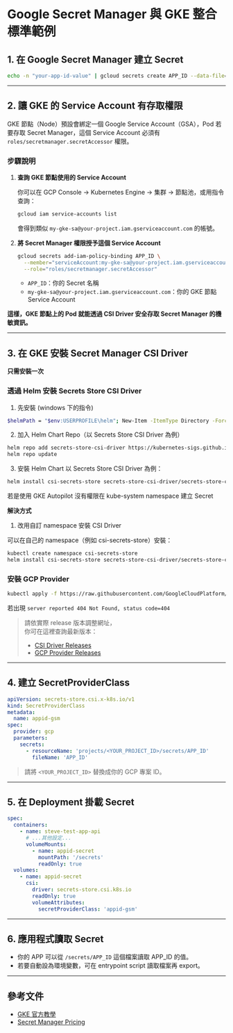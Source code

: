 # Google Secret Manager 與 GKE 整合標準範例

## 1. 在 Google Secret Manager 建立 Secret

```bash
echo -n "your-app-id-value" | gcloud secrets create APP_ID --data-file=-
```

---

## 2. 讓 GKE 的 Service Account 有存取權限

GKE 節點（Node）預設會綁定一個 Google Service
Account（GSA），Pod 若要存取 Secret Manager，這個 Service Account 必須有
`roles/secretmanager.secretAccessor` 權限。

### 步驟說明

1. **查詢 GKE 節點使用的 Service Account**

   你可以在 GCP Console → Kubernetes Engine → 集群 → 節點池，或用指令查詢：

   ```bash
   gcloud iam service-accounts list
   ```

   會得到類似 `my-gke-sa@your-project.iam.gserviceaccount.com` 的帳號。

2. **將 Secret Manager 權限授予這個 Service Account**

   ```bash
   gcloud secrets add-iam-policy-binding APP_ID \
     --member="serviceAccount:my-gke-sa@your-project.iam.gserviceaccount.com" \
     --role="roles/secretmanager.secretAccessor"
   ```

   - `APP_ID`：你的 Secret 名稱
   - `my-gke-sa@your-project.iam.gserviceaccount.com`：你的 GKE 節點 Service
     Account

**這樣，GKE 節點上的 Pod 就能透過 CSI Driver 安全存取 Secret
Manager 的機敏資訊。**

---

## 3. 在 GKE 安裝 Secret Manager CSI Driver

**只需安裝一次**

### 透過 Helm 安裝 Secrets Store CSI Driver

1. 先安裝 (windows 下的指令)

```bash
$helmPath = "$env:USERPROFILE\helm"; New-Item -ItemType Directory -Force -Path $helmPath; $tempFile = "$env:TEMP\helm-installer.zip"; [Net.ServicePointManager]::SecurityProtocol = [Net.SecurityProtocolType]::Tls12; Invoke-WebRequest -Uri "https://get.helm.sh/helm-v3.13.2-windows-amd64.zip" -OutFile $tempFile; Expand-Archive -Path $tempFile -DestinationPath "$env:TEMP\helm" -Force; Move-Item -Path "$env:TEMP\helm\windows-amd64\helm.exe" -Destination "$helmPath" -Force; Remove-Item -Path $tempFile -Force; Remove-Item -Path "$env:TEMP\helm" -Recurse -Force; [Environment]::SetEnvironmentVariable("Path", $env:Path + ";$helmPath", "User")
```

2. 加入 Helm Chart Repo（以 Secrets Store CSI Driver 為例）

```bash
helm repo add secrets-store-csi-driver https://kubernetes-sigs.github.io/secrets-store-csi-driver/charts
helm repo update
```

3.  安裝 Helm Chart 以 Secrets Store CSI Driver 為例：

```bash
helm install csi-secrets-store secrets-store-csi-driver/secrets-store-csi-driver --namespace kube-system
```

若是使用 GKE Autopilot 沒有權限在 kube-system namespace 建立 Secret

**解決方式**

1. 改用自訂 namespace 安裝 CSI Driver

可以在自己的 namespace（例如 csi-secrets-store）安裝：

```bash
kubectl create namespace csi-secrets-store
helm install csi-secrets-store secrets-store-csi-driver/secrets-store-csi-driver --namespace csi-secrets-store
```

### 安裝 GCP Provider

```bash
kubectl apply -f https://raw.githubusercontent.com/GoogleCloudPlatform/secrets-store-csi-driver-provider-gcp/main/deploy/provider-gcp-plugin.yaml
```

若出現 `server reported 404 Not Found, status code=404`

> 請依實際 release 版本調整網址，  
> 你可在這裡查詢最新版本：
>
> - [CSI Driver Releases](https://github.com/kubernetes-sigs/secrets-store-csi-driver/releases)
> - [GCP Provider Releases](https://github.com/GoogleCloudPlatform/secrets-store-csi-driver-provider-gcp/releases)

---

## 4. 建立 SecretProviderClass

```yaml
apiVersion: secrets-store.csi.x-k8s.io/v1
kind: SecretProviderClass
metadata:
  name: appid-gsm
spec:
  provider: gcp
  parameters:
    secrets:
      - resourceName: 'projects/<YOUR_PROJECT_ID>/secrets/APP_ID'
        fileName: 'APP_ID'
```

> 請將 `<YOUR_PROJECT_ID>` 替換成你的 GCP 專案 ID。

---

## 5. 在 Deployment 掛載 Secret

```yaml
spec:
  containers:
    - name: steve-test-app-api
      # ...其他設定...
      volumeMounts:
        - name: appid-secret
          mountPath: '/secrets'
          readOnly: true
  volumes:
    - name: appid-secret
      csi:
        driver: secrets-store.csi.k8s.io
        readOnly: true
        volumeAttributes:
          secretProviderClass: 'appid-gsm'
```

---

## 6. 應用程式讀取 Secret

- 你的 APP 可以從 `/secrets/APP_ID` 這個檔案讀取 APP_ID 的值。
- 若要自動設為環境變數，可在 entrypoint script 讀取檔案再 export。

---

## 參考文件

- [GKE 官方教學](https://cloud.google.com/kubernetes-engine/docs/how-to/secrets-store-csi-driver)
- [Secret Manager Pricing](https://cloud.google.com/secret-manager/pricing)
